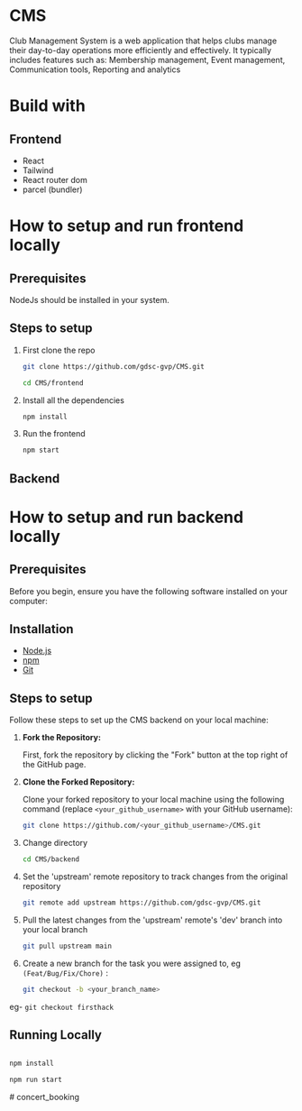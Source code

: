 # CMS
Club Management System is a web application that helps clubs manage their day-to-day operations more efficiently and effectively. It typically includes features such as:  Membership management, Event management, Communication tools, Reporting and analytics


# Build with

## Frontend
- React
- Tailwind
- React router dom
- parcel (bundler)


# How to setup and run frontend locally

## Prerequisites

NodeJs should be installed in your system.

## Steps to setup

1. First clone the repo

   ```sh
   git clone https://github.com/gdsc-gvp/CMS.git
   ```
   ```sh
   cd CMS/frontend
   ```
2. Install all the dependencies

   ```sh
   npm install
   ```
3. Run the frontend

   ```sh
   npm start
   ```

## Backend
# How to setup and run backend locally

## Prerequisites

Before you begin, ensure you have the following software installed on your computer:

## Installation
- [Node.js](https://nodejs.org/)
- [npm](https://docs.npmjs.com/)
- [Git](https://git-scm.com/downloads)

## Steps to setup
Follow these steps to set up the CMS backend on your local machine:

1. **Fork the Repository:**

   First, fork the repository by clicking the "Fork" button at the top right of the GitHub page.

2. **Clone the Forked Repository:**

   Clone your forked repository to your local machine using the following command (replace `<your_github_username>` with your GitHub username):

   ```bash
   git clone https://github.com/<your_github_username>/CMS.git
   ```

3. Change directory

   ```bash
   cd CMS/backend
   ```

4. Set the 'upstream' remote repository to track changes from the original repository

    ```bash
    git remote add upstream https://github.com/gdsc-gvp/CMS.git
    ```

5. Pull the latest changes from the 'upstream' remote's 'dev' branch into your local branch

   ```bash
   git pull upstream main
   ```

6. Create a new branch for the task you were assigned to, eg `(Feat/Bug/Fix/Chore)` :
   ```bash
   git checkout -b <your_branch_name>
   ```
eg- `git checkout firsthack`

## Running Locally

```bash

npm install

npm run start

```


#   c o n c e r t _ b o o k i n g  
 